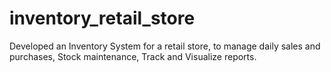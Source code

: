 # inventory_retail_store
Developed an Inventory System for a retail store, to manage daily sales and purchases, Stock maintenance, Track and Visualize reports.
